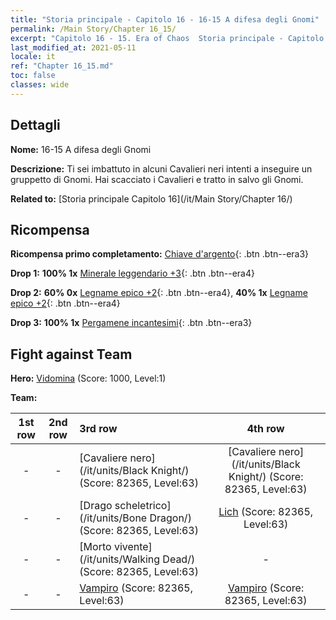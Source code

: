 ```yaml
---
title: "Storia principale - Capitolo 16 - 16-15 A difesa degli Gnomi"
permalink: /Main Story/Chapter 16_15/
excerpt: "Capitolo 16 - 15. Era of Chaos  Storia principale - Capitolo 16_15. 16-15 A difesa degli Gnomi"
last_modified_at: 2021-05-11
locale: it
ref: "Chapter 16_15.md"
toc: false
classes: wide
---
```


## Dettagli

 **Nome:** 16-15 A difesa degli Gnomi

 **Descrizione:** Ti sei imbattuto in alcuni Cavalieri neri intenti a inseguire un gruppetto di Gnomi. Hai scacciato i Cavalieri e tratto in salvo gli Gnomi.

 **Related to:** [Storia principale Capitolo 16](/it/Main Story/Chapter 16/)

## Ricompensa

 **Ricompensa primo completamento:** [Chiave d'argento](/ItemsIT/con_693/){: .btn .btn--era3}

 **Drop 1:** **100% 1x** [Minerale leggendario +3](/ItemsIT/mat_54/){: .btn .btn--era4}

 **Drop 2:** **60% 0x** [Legname epico +2](/ItemsIT/mat_48/){: .btn .btn--era4}, **40% 1x** [Legname epico +2](/ItemsIT/mat_48/){: .btn .btn--era4}

 **Drop 3:** **100% 1x** [Pergamene incantesimi](/ItemsIT/con_694/){: .btn .btn--era3}


## Fight against Team
 **Hero:** [Vidomina](/it/heroes/Vidomina/) (Score: 1000, Level:1)

 **Team:**


  | 1st row | 2nd row | 3rd row | 4th row |
  |:----:|:----:|:----|:----:|
  | - | - | [Cavaliere nero](/it/units/Black Knight/) (Score: 82365, Level:63)  | [Cavaliere nero](/it/units/Black Knight/) (Score: 82365, Level:63)  |
  | - | - | [Drago scheletrico](/it/units/Bone Dragon/) (Score: 82365, Level:63)  | [Lich](/it/units/Lich/) (Score: 82365, Level:63)  |
  | - | - | [Morto vivente](/it/units/Walking Dead/) (Score: 82365, Level:63)  | - |
  | - | - | [Vampiro](/it/units/Vampire/) (Score: 82365, Level:63)  | [Vampiro](/it/units/Vampire/) (Score: 82365, Level:63)  |



